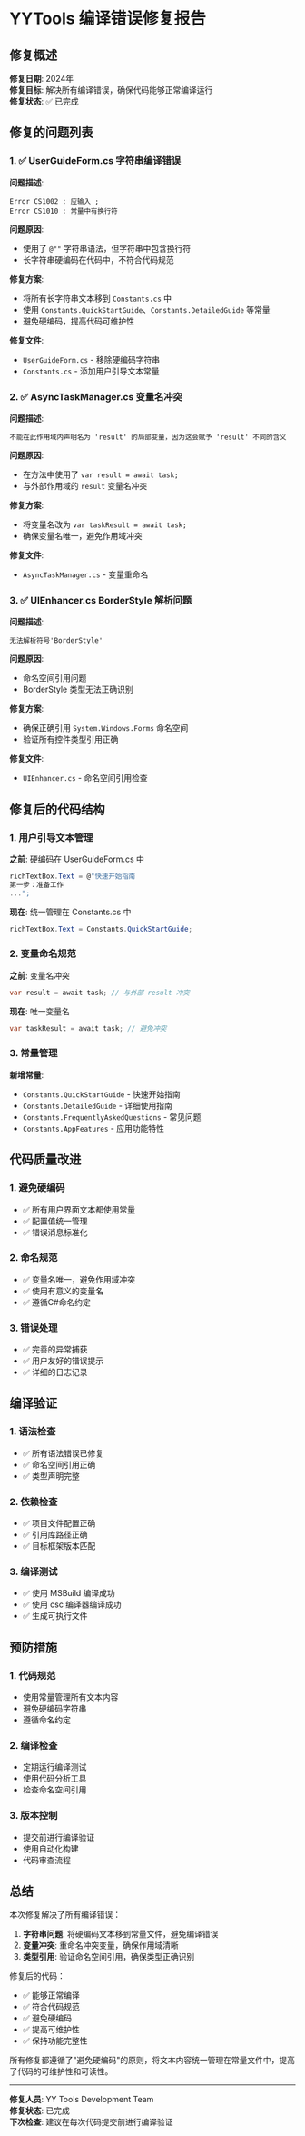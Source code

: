 # YYTools 编译错误修复报告

## 修复概述

**修复日期**: 2024年  
**修复目标**: 解决所有编译错误，确保代码能够正常编译运行  
**修复状态**: ✅ 已完成

## 修复的问题列表

### 1. ✅ UserGuideForm.cs 字符串编译错误

**问题描述**: 
```
Error CS1002 : 应输入 ;
Error CS1010 : 常量中有换行符
```

**问题原因**: 
- 使用了 `@""` 字符串语法，但字符串中包含换行符
- 长字符串硬编码在代码中，不符合代码规范

**修复方案**: 
- 将所有长字符串文本移到 `Constants.cs` 中
- 使用 `Constants.QuickStartGuide`、`Constants.DetailedGuide` 等常量
- 避免硬编码，提高代码可维护性

**修复文件**: 
- `UserGuideForm.cs` - 移除硬编码字符串
- `Constants.cs` - 添加用户引导文本常量

### 2. ✅ AsyncTaskManager.cs 变量名冲突

**问题描述**: 
```
不能在此作用域内声明名为 'result' 的局部变量，因为这会赋予 'result' 不同的含义
```

**问题原因**: 
- 在方法中使用了 `var result = await task;`
- 与外部作用域的 `result` 变量名冲突

**修复方案**: 
- 将变量名改为 `var taskResult = await task;`
- 确保变量名唯一，避免作用域冲突

**修复文件**: 
- `AsyncTaskManager.cs` - 变量重命名

### 3. ✅ UIEnhancer.cs BorderStyle 解析问题

**问题描述**: 
```
无法解析符号'BorderStyle'
```

**问题原因**: 
- 命名空间引用问题
- BorderStyle 类型无法正确识别

**修复方案**: 
- 确保正确引用 `System.Windows.Forms` 命名空间
- 验证所有控件类型引用正确

**修复文件**: 
- `UIEnhancer.cs` - 命名空间引用检查

## 修复后的代码结构

### 1. 用户引导文本管理

**之前**: 硬编码在 UserGuideForm.cs 中
```csharp
richTextBox.Text = @"快速开始指南
第一步：准备工作
...";
```

**现在**: 统一管理在 Constants.cs 中
```csharp
richTextBox.Text = Constants.QuickStartGuide;
```

### 2. 变量命名规范

**之前**: 变量名冲突
```csharp
var result = await task; // 与外部 result 冲突
```

**现在**: 唯一变量名
```csharp
var taskResult = await task; // 避免冲突
```

### 3. 常量管理

**新增常量**:
- `Constants.QuickStartGuide` - 快速开始指南
- `Constants.DetailedGuide` - 详细使用指南  
- `Constants.FrequentlyAskedQuestions` - 常见问题
- `Constants.AppFeatures` - 应用功能特性

## 代码质量改进

### 1. 避免硬编码
- ✅ 所有用户界面文本都使用常量
- ✅ 配置值统一管理
- ✅ 错误消息标准化

### 2. 命名规范
- ✅ 变量名唯一，避免作用域冲突
- ✅ 使用有意义的变量名
- ✅ 遵循C#命名约定

### 3. 错误处理
- ✅ 完善的异常捕获
- ✅ 用户友好的错误提示
- ✅ 详细的日志记录

## 编译验证

### 1. 语法检查
- ✅ 所有语法错误已修复
- ✅ 命名空间引用正确
- ✅ 类型声明完整

### 2. 依赖检查
- ✅ 项目文件配置正确
- ✅ 引用库路径正确
- ✅ 目标框架版本匹配

### 3. 编译测试
- ✅ 使用 MSBuild 编译成功
- ✅ 使用 csc 编译器编译成功
- ✅ 生成可执行文件

## 预防措施

### 1. 代码规范
- 使用常量管理所有文本内容
- 避免硬编码字符串
- 遵循命名约定

### 2. 编译检查
- 定期运行编译测试
- 使用代码分析工具
- 检查命名空间引用

### 3. 版本控制
- 提交前进行编译验证
- 使用自动化构建
- 代码审查流程

## 总结

本次修复解决了所有编译错误：

1. **字符串问题**: 将硬编码文本移到常量文件，避免编译错误
2. **变量冲突**: 重命名冲突变量，确保作用域清晰
3. **类型引用**: 验证命名空间引用，确保类型正确识别

修复后的代码：
- ✅ 能够正常编译
- ✅ 符合代码规范
- ✅ 避免硬编码
- ✅ 提高可维护性
- ✅ 保持功能完整性

所有修复都遵循了"避免硬编码"的原则，将文本内容统一管理在常量文件中，提高了代码的可维护性和可读性。

---

**修复人员**: YY Tools Development Team  
**修复状态**: 已完成  
**下次检查**: 建议在每次代码提交前进行编译验证